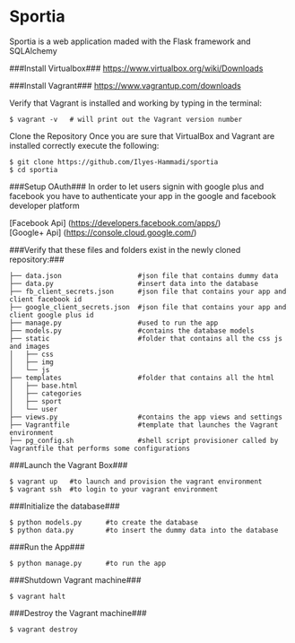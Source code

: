 Sportia
=============

Sportia is a web application maded with the Flask framework and SQLAlchemy

###Install Virtualbox###
https://www.virtualbox.org/wiki/Downloads


###Install Vagrant###
https://www.vagrantup.com/downloads

Verify that Vagrant is installed and working by typing in the terminal:

	$ vagrant -v   # will print out the Vagrant version number

Clone the Repository
Once you are sure that VirtualBox and Vagrant are installed correctly execute the following:

	$ git clone https://github.com/Ilyes-Hammadi/sportia
	$ cd sportia

###Setup OAuth###
In order to let users signin with google plus and facebook you have to authenticate your app in the google and facebook
developer platform

[Facebook Api] (https://developers.facebook.com/apps/)<br>
[Google+ Api] (https://console.cloud.google.com/) 


###Verify that these files and folders exist in the newly cloned repository:###<br>
    
    ├── data.json                   #json file that contains dummy data
    ├── data.py                     #insert data into the database
    ├── fb_client_secrets.json      #json file that contains your app and client facebook id
    ├── google_client_secrets.json  #json file that contains your app and client google plus id
    ├── manage.py                   #used to run the app
    ├── models.py                   #contains the database models
    ├── static                      #folder that contains all the css js and images
    │   ├── css
    │   ├── img
    │   └── js
    ├── templates                   #folder that contains all the html
    │   ├── base.html
    │   ├── categories
    │   ├── sport
    │   └── user
    ├── views.py                    #contains the app views and settings
    ├── Vagrantfile                 #template that launches the Vagrant environment
    ├── pg_config.sh                #shell script provisioner called by Vagrantfile that performs some configurations

###Launch the Vagrant Box###

	$ vagrant up   #to launch and provision the vagrant environment
	$ vagrant ssh  #to login to your vagrant environment

###Initialize the database###
    
    $ python models.py      #to create the database
	$ python data.py        #to insert the dummy data into the database

###Run the App###

	$ python manage.py      #to run the app


###Shutdown Vagrant machine###

	$ vagrant halt


###Destroy the Vagrant machine###

	$ vagrant destroy



